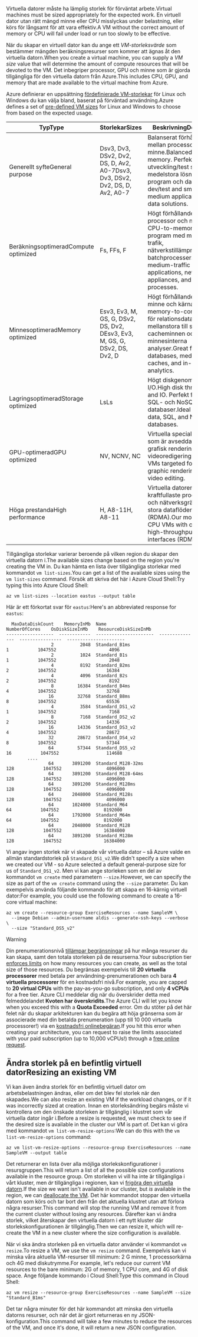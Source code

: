 <span data-ttu-id="ccdaa-101">Virtuella datorer måste ha lämplig storlek för förväntat arbete.</span><span class="sxs-lookup"><span data-stu-id="ccdaa-101">Virtual machines must be sized appropriately for the expected work.</span></span> <span data-ttu-id="ccdaa-102">En virtuell dator utan rätt mängd minne eller CPU misslyckas under belastning, eller körs för långsamt för att vara effektiv.</span><span class="sxs-lookup"><span data-stu-id="ccdaa-102">A VM without the correct amount of memory or CPU will fail under load or run too slowly to be effective.</span></span> 

<span data-ttu-id="ccdaa-103">När du skapar en virtuell dator kan du ange ett _VM-storleksvärde_ som bestämmer mängden beräkningsresurser som kommer att ägnas åt den virtuella datorn.</span><span class="sxs-lookup"><span data-stu-id="ccdaa-103">When you create a virtual machine, you can supply a _VM size_ value that will determine the amount of compute resources that will be devoted to the VM.</span></span> <span data-ttu-id="ccdaa-104">Det inbegriper processor, GPU och minne som är gjorda tillgängliga för den virtuella datorn från Azure.</span><span class="sxs-lookup"><span data-stu-id="ccdaa-104">This includes CPU, GPU, and memory that are made available to the virtual machine from Azure.</span></span>

<span data-ttu-id="ccdaa-105">Azure definierar en uppsättning [fördefinierade VM-storlekar](https://docs.microsoft.com/azure/virtual-machines/linux/sizes) för Linux och Windows du kan välja bland, baserat på förväntad användning.</span><span class="sxs-lookup"><span data-stu-id="ccdaa-105">Azure defines a set of [pre-defined VM sizes](https://docs.microsoft.com/azure/virtual-machines/linux/sizes) for Linux and Windows to choose from based on the expected usage.</span></span> 

| <span data-ttu-id="ccdaa-106">Typ</span><span class="sxs-lookup"><span data-stu-id="ccdaa-106">Type</span></span> | <span data-ttu-id="ccdaa-107">Storlekar</span><span class="sxs-lookup"><span data-stu-id="ccdaa-107">Sizes</span></span> | <span data-ttu-id="ccdaa-108">Beskrivning</span><span class="sxs-lookup"><span data-stu-id="ccdaa-108">Description</span></span> |
|------|-------|-------------|
| <span data-ttu-id="ccdaa-109">Generellt syfte</span><span class="sxs-lookup"><span data-stu-id="ccdaa-109">General purpose</span></span>   | <span data-ttu-id="ccdaa-110">Dsv3, Dv3, DSv2, Dv2, DS, D, Av2, A0-7</span><span class="sxs-lookup"><span data-stu-id="ccdaa-110">Dsv3, Dv3, DSv2, Dv2, DS, D, Av2, A0-7</span></span> | <span data-ttu-id="ccdaa-111">Balanserat förhållande mellan processor och minne.</span><span class="sxs-lookup"><span data-stu-id="ccdaa-111">Balanced CPU-to-memory.</span></span> <span data-ttu-id="ccdaa-112">Perfekt för utveckling/test samt små till medelstora lösningar för program och data.</span><span class="sxs-lookup"><span data-stu-id="ccdaa-112">Ideal for dev/test and small to medium applications and data solutions.</span></span> |
| <span data-ttu-id="ccdaa-113">Beräkningsoptimerad</span><span class="sxs-lookup"><span data-stu-id="ccdaa-113">Compute optimized</span></span> | <span data-ttu-id="ccdaa-114">Fs, F</span><span class="sxs-lookup"><span data-stu-id="ccdaa-114">Fs, F</span></span> | <span data-ttu-id="ccdaa-115">Högt förhållande mellan processor och minne.</span><span class="sxs-lookup"><span data-stu-id="ccdaa-115">High CPU-to-memory.</span></span> <span data-ttu-id="ccdaa-116">Bra för program med medelhög trafik, nätverkstillämpningar och batchprocesser.</span><span class="sxs-lookup"><span data-stu-id="ccdaa-116">Good for medium-traffic applications, network appliances, and batch processes.</span></span> |
| <span data-ttu-id="ccdaa-117">Minnesoptimerad</span><span class="sxs-lookup"><span data-stu-id="ccdaa-117">Memory optimized</span></span>  | <span data-ttu-id="ccdaa-118">Esv3, Ev3, M, GS, G, DSv2, DS, Dv2, D</span><span class="sxs-lookup"><span data-stu-id="ccdaa-118">Esv3, Ev3, M, GS, G, DSv2, DS, Dv2, D</span></span>   | <span data-ttu-id="ccdaa-119">Högt förhållande mellan minne och kärna.</span><span class="sxs-lookup"><span data-stu-id="ccdaa-119">High memory-to-core.</span></span> <span data-ttu-id="ccdaa-120">Utmärkt för relationsdatabaser, mellanstora till stora cacheminnen och minnesinterna analyser.</span><span class="sxs-lookup"><span data-stu-id="ccdaa-120">Great for relational databases, medium to large caches, and in-memory analytics.</span></span> |
| <span data-ttu-id="ccdaa-121">Lagringsoptimerad</span><span class="sxs-lookup"><span data-stu-id="ccdaa-121">Storage optimized</span></span> | <span data-ttu-id="ccdaa-122">Ls</span><span class="sxs-lookup"><span data-stu-id="ccdaa-122">Ls</span></span> | <span data-ttu-id="ccdaa-123">Högt diskgenomflöde och I/O.</span><span class="sxs-lookup"><span data-stu-id="ccdaa-123">High disk throughput and IO.</span></span> <span data-ttu-id="ccdaa-124">Perfekt för stordata, SQL- och NoSQL-databaser.</span><span class="sxs-lookup"><span data-stu-id="ccdaa-124">Ideal for big data, SQL, and NoSQL databases.</span></span> |
| <span data-ttu-id="ccdaa-125">GPU-optimerad</span><span class="sxs-lookup"><span data-stu-id="ccdaa-125">GPU optimized</span></span> | <span data-ttu-id="ccdaa-126">NV, NC</span><span class="sxs-lookup"><span data-stu-id="ccdaa-126">NV, NC</span></span> | <span data-ttu-id="ccdaa-127">Virtuella specialdatorer som är avsedda för tung grafisk rendering och videoredigering.</span><span class="sxs-lookup"><span data-stu-id="ccdaa-127">Specialized VMs targeted for heavy graphic rendering and video editing.</span></span> |
| <span data-ttu-id="ccdaa-128">Höga prestanda</span><span class="sxs-lookup"><span data-stu-id="ccdaa-128">High performance</span></span> | <span data-ttu-id="ccdaa-129">H, A8-11</span><span class="sxs-lookup"><span data-stu-id="ccdaa-129">H, A8-11</span></span> | <span data-ttu-id="ccdaa-130">Virtuella datorer med de kraftfullaste processorerna och nätverksgränssnitt för stora dataflöden (RDMA).</span><span class="sxs-lookup"><span data-stu-id="ccdaa-130">Our most powerful CPU VMs with optional high-throughput network interfaces (RDMA).</span></span> | 

<span data-ttu-id="ccdaa-131">Tillgängliga storlekar varierar beroende på vilken region du skapar den virtuella datorn i.</span><span class="sxs-lookup"><span data-stu-id="ccdaa-131">The available sizes change based on the region you're creating the VM in.</span></span> <span data-ttu-id="ccdaa-132">Du kan hämta en lista över tillgängliga storlekar med kommandot `vm list-sizes`.</span><span class="sxs-lookup"><span data-stu-id="ccdaa-132">You can get a list of the available sizes using the `vm list-sizes` command.</span></span> <span data-ttu-id="ccdaa-133">Försök att skriva det här i Azure Cloud Shell:</span><span class="sxs-lookup"><span data-stu-id="ccdaa-133">Try typing this into Azure Cloud Shell:</span></span>

```azurecli
az vm list-sizes --location eastus --output table
```

<span data-ttu-id="ccdaa-134">Här är ett förkortat svar för `eastus`:</span><span class="sxs-lookup"><span data-stu-id="ccdaa-134">Here's an abbreviated response for `eastus`:</span></span>

```
  MaxDataDiskCount    MemoryInMb  Name                      NumberOfCores    OsDiskSizeInMb    ResourceDiskSizeInMb
------------------  ------------  ----------------------  ---------------  ----------------  ----------------------
                 2          2048  Standard_B1ms                         1           1047552                    4096
                 2          1024  Standard_B1s                          1           1047552                    2048
                 4          8192  Standard_B2ms                         2           1047552                   16384
                 4          4096  Standard_B2s                          2           1047552                    8192
                 8         16384  Standard_B4ms                         4           1047552                   32768
                16         32768  Standard_B8ms                         8           1047552                   65536
                 4          3584  Standard_DS1_v2                       1           1047552                    7168
                 8          7168  Standard_DS2_v2                       2           1047552                   14336
                16         14336  Standard_DS3_v2                       4           1047552                   28672
                32         28672  Standard_DS4_v2                       8           1047552                   57344
                64         57344  Standard_DS5_v2                      16           1047552                  114688
        ....
                64       3891200  Standard_M128-32ms                  128           1047552                 4096000
                64       3891200  Standard_M128-64ms                  128           1047552                 4096000
                64       3891200  Standard_M128ms                     128           1047552                 4096000
                64       2048000  Standard_M128s                      128           1047552                 4096000
                64       1024000  Standard_M64                         64           1047552                 8192000
                64       1792000  Standard_M64m                        64           1047552                 8192000
                64       2048000  Standard_M128                       128           1047552                16384000
                64       3891200  Standard_M128m                      128           1047552                16384000
```

<span data-ttu-id="ccdaa-135">Vi angav ingen storlek när vi skapade vår virtuella dator – så Azure valde en allmän standardstorlek på `Standard_DS1_v2`.</span><span class="sxs-lookup"><span data-stu-id="ccdaa-135">We didn't specify a size when we created our VM - so Azure selected a default general-purpose size for us of `Standard_DS1_v2`.</span></span> <span data-ttu-id="ccdaa-136">Men vi kan ange storleken som en del av kommandot `vm create` med parametern `--size`.</span><span class="sxs-lookup"><span data-stu-id="ccdaa-136">However, we can specify the size as part of the `vm create` command using the `--size` parameter.</span></span> <span data-ttu-id="ccdaa-137">Du kan exempelvis använda följande kommando för att skapa en 16-kärnig virtuell dator:</span><span class="sxs-lookup"><span data-stu-id="ccdaa-137">For example, you could use the following command to create a 16-core virtual machine:</span></span>

```azurecli
az vm create --resource-group ExerciseResources --name SampleVM \
  --image Debian --admin-username aldis --generate-ssh-keys --verbose \
  --size "Standard_DS5_v2"
```

> [!WARNING]
> <span data-ttu-id="ccdaa-138">Din prenumerationsnivå [tillämpar begränsningar](https://docs.microsoft.com/azure/azure-subscription-service-limits) på hur många resurser du kan skapa, samt den totala storleken på de resurserna.</span><span class="sxs-lookup"><span data-stu-id="ccdaa-138">Your subscription tier [enforces limits](https://docs.microsoft.com/azure/azure-subscription-service-limits) on how many resources you can create, as well as the total size of those resources.</span></span> <span data-ttu-id="ccdaa-139">Du begränsas exempelvis till **20 virtuella processorer** med betala per användning-prenumerationen och bara **4 virtuella processorer** för en kostnadsfri nivå.</span><span class="sxs-lookup"><span data-stu-id="ccdaa-139">For example, you are capped to **20 virtual CPUs** with the pay-as-you-go subscription, and only **4 vCPUs** for a free tier.</span></span> <span data-ttu-id="ccdaa-140">Azure CLI meddelar dig när du överskrider detta med felmeddelandet **Kvoten har överskridits**.</span><span class="sxs-lookup"><span data-stu-id="ccdaa-140">The Azure CLI will let you know when you exceed this with a **Quota Exceeded** error.</span></span> <span data-ttu-id="ccdaa-141">Om du stöter på det här felet när du skapar arkitekturen kan du begära att höja gränserna som är associerade med din betalda prenumeration (upp till 10 000 virtuella processorer!) via en [kostnadsfri onlinebegäran](https://docs.microsoft.com/azure/azure-resource-manager/resource-manager-quota-errors).</span><span class="sxs-lookup"><span data-stu-id="ccdaa-141">If you hit this error when creating your architecture, you can request to raise the limits associated with your paid subscription (up to 10,000 vCPUs!) through a [free online request](https://docs.microsoft.com/azure/azure-resource-manager/resource-manager-quota-errors).</span></span> 

## <a name="resizing-an-existing-vm"></a><span data-ttu-id="ccdaa-142">Ändra storlek på en befintlig virtuell dator</span><span class="sxs-lookup"><span data-stu-id="ccdaa-142">Resizing an existing VM</span></span>
<span data-ttu-id="ccdaa-143">Vi kan även ändra storlek för en befintlig virtuell dator om arbetsbelastningen ändras, eller om det blev fel storlek när den skapades.</span><span class="sxs-lookup"><span data-stu-id="ccdaa-143">We can also resize an existing VM if the workload changes, or if it was incorrectly sized at creation.</span></span> <span data-ttu-id="ccdaa-144">Innan en storleksändring begärs måste vi kontrollera om den önskade storleken är tillgänglig i klustret som vår virtuella dator ingår i.</span><span class="sxs-lookup"><span data-stu-id="ccdaa-144">Before a resize is requested, we must check to see if the desired size is available in the cluster our VM is part of.</span></span> <span data-ttu-id="ccdaa-145">Det kan vi göra med kommandot `vm list-vm-resize-options`:</span><span class="sxs-lookup"><span data-stu-id="ccdaa-145">We can do this with the `vm list-vm-resize-options` command:</span></span>

```azurecli
az vm list-vm-resize-options --resource-group ExerciseResources --name SampleVM --output table
```

<span data-ttu-id="ccdaa-146">Det returnerar en lista över alla möjliga storlekskonfigurationer i resursgruppen.</span><span class="sxs-lookup"><span data-stu-id="ccdaa-146">This will return a list of all the possible size configurations available in the resource group.</span></span> <span data-ttu-id="ccdaa-147">Om storleken vi vill ha inte är tillgängliga i vårt kluster, men _är_ tillgängliga i regionen, kan vi [frigöra den virtuella datorn](https://docs.microsoft.com/cli/azure/vm?view=azure-cli-latest#az-vm-deallocate).</span><span class="sxs-lookup"><span data-stu-id="ccdaa-147">If the size we want isn't available in our cluster, but _is_ available in the region, we can [deallocate the VM](https://docs.microsoft.com/cli/azure/vm?view=azure-cli-latest#az-vm-deallocate).</span></span> <span data-ttu-id="ccdaa-148">Det här kommandot stoppar den virtuella datorn som körs och tar bort den från det aktuella klustret utan att förlora några resurser.</span><span class="sxs-lookup"><span data-stu-id="ccdaa-148">This command will stop the running VM and remove it from the current cluster without losing any resources.</span></span> <span data-ttu-id="ccdaa-149">Därefter kan vi ändra storlek, vilket återskapar den virtuella datorn i ett nytt kluster där storlekskonfigurationen är tillgänglig.</span><span class="sxs-lookup"><span data-stu-id="ccdaa-149">Then we can resize it, which will re-create the VM in a new cluster where the size configuration is available.</span></span>

<span data-ttu-id="ccdaa-150">När vi ska ändra storleken på en virtuella dator använder vi kommandot `vm resize`.</span><span class="sxs-lookup"><span data-stu-id="ccdaa-150">To resize a VM, we use the `vm resize` command.</span></span> <span data-ttu-id="ccdaa-151">Exempelvis kan vi minska våra aktuella VM-resurser till minimum: 2 G minne, 1 processorkärna och 4G med diskutrymme.</span><span class="sxs-lookup"><span data-stu-id="ccdaa-151">For example, let's reduce our current VM resources to the bare minimum: 2G of memory, 1 CPU core, and 4G of disk space.</span></span> <span data-ttu-id="ccdaa-152">Ange följande kommando i Cloud Shell:</span><span class="sxs-lookup"><span data-stu-id="ccdaa-152">Type this command in Cloud Shell:</span></span>

```azurecli
az vm resize --resource-group ExerciseResources --name SampleVM --size "Standard_B1ms"
```

<span data-ttu-id="ccdaa-153">Det tar några minuter för det här kommandot att minska den virtuella datorns resurser, och när det är gjort returneras en ny JSON-konfiguration.</span><span class="sxs-lookup"><span data-stu-id="ccdaa-153">This command will take a few minutes to reduce the resources of the VM, and once it's done, it will return a new JSON configuration.</span></span>
